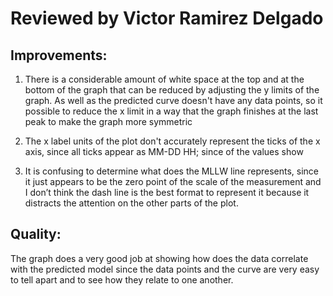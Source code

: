 # Reviewed by Victor Ramirez Delgado

## Improvements:

1. There is a considerable amount of white space at the top and at the bottom of the graph that can be reduced by adjusting the y limits of the graph. As well as the predicted curve doesn't have any data points, so it possible to reduce the x limit in a way that the graph finishes at the last peak to make the graph more symmetric

2. The x label units of the plot don't accurately represent the ticks of the x axis, since all ticks appear as MM-DD HH; since of the values show

3. It is confusing to determine what does the MLLW line represents, since it just appears to be the zero point of the scale of the measurement and I don’t think the dash line is the best format to represent it because it distracts the attention on the other parts of the plot. 

## Quality: 

The graph does a very good job at showing how does the data correlate with the predicted model since the data points and the curve are very easy to tell apart and to see how they relate to one another.

